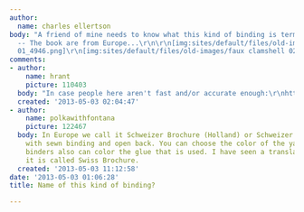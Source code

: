 ```yaml
---
author:
  name: charles ellertson
body: "A friend of mine needs to know what this kind of binding is termed (technically)
  -- The book are from Europe...\r\n\r\n[img:sites/default/files/old-images/faux clamshell
  01_4946.png]\r\n[img:sites/default/files/old-images/faux clamshell 02_4057.png]"
comments:
- author:
    name: hrant
    picture: 110403
  body: "In case people here aren't fast and/or accurate enough:\r\nhttp://bookbindingforum.com/forum/\r\nhttp://cornerbindery.blogspot.com/2007/07/bookbinding-forums.html\r\n\r\nhhp\r\n"
  created: '2013-05-03 02:04:47'
- author:
    name: polkawithfontana
    picture: 122467
  body: In Europe we call it Schweizer Brochure (Holland) or Schweizer Broschur (Germany)
    with sewn binding and open back. You can choose the color of the yarn and some
    binders also can color the glue that is used. I have seen a translation in English  where
    it is called Swiss Brochure.
  created: '2013-05-03 11:12:58'
date: '2013-05-03 01:06:28'
title: Name of this kind of binding?

---
```


